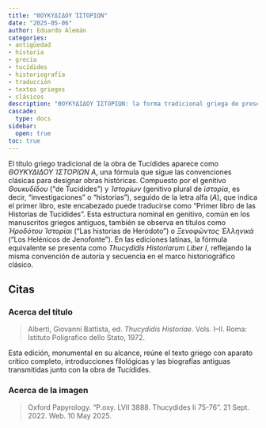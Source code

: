 ```yaml
---
title: "ΘΟΥΚΥΔΙΔΟΥ ἹΣΤΟΡΙΩΝ"
date: "2025-05-06"
author: Eduardo Alemán
categories:
- antigüedad
- historia
- grecia
- tucídides
- historiografía
- traducción
- textos griegos
- clásicos
description: "ΘΟΥΚΥΔΙΔΟΥ ἹΣΤΟΡΙΩΝ: la forma tradicional griega de presentar la obra de Tucídides."
cascade:
  type: docs
sidebar:
  open: true
toc: true
---
```


<!-- ![Papiro Oxirrinco 3888](/img/papiro3888.webp "Fragmento del Libro II de Tucídides, siglo II d.C.  El P. Oxy. LVII 3888 es un fragmento de papiro del siglo II d.C. que conserva parte del Libro II (capítulos 75–76) de la Historia de la Guerra del Peloponeso de Tucídides. Descubierto en Egipto y actualmente conservado en la Sackler Library de Oxford, ofrece un testimonio textual temprano.") -->

El título griego tradicional de la obra de Tucídides aparece como *ΘΟΥΚΥΔΙΔΟΥ ἹΣΤΟΡΙΩΝ Α*, una fórmula que sigue las convenciones clásicas para designar obras históricas. Compuesto por el genitivo *Θουκυδίδου* (“de Tucídides”) y *Ἱστορίων* (genitivo plural de *ἱστορία*, es decir, “investigaciones” o “historias”), seguido de la letra alfa (*Α*), que indica el primer libro, este encabezado puede traducirse como “Primer libro de las Historias de Tucídides”. Esta estructura nominal en genitivo, común en los manuscritos griegos antiguos, también se observa en títulos como *Ἡροδότου Ἱστορίαι* (“Las historias de Heródoto”) o *Ξενοφῶντος Ἑλληνικά* (“Los Helénicos de Jenofonte”). En las ediciones latinas, la fórmula equivalente se presenta como *Thucydidis Historiarum Liber I*, reflejando la misma convención de autoría y secuencia en el marco historiográfico clásico.

## Citas 

### Acerca del título

> Alberti, Giovanni Battista, ed. *Thucydidis Historiae*. Vols. I–II. Roma: Istituto Poligrafico dello Stato, 1972.

Esta edición, monumental en su alcance, reúne el texto griego con aparato crítico completo, introducciones filológicas y las biografías antiguas transmitidas junto con la obra de Tucídides.

### Acerca de la imagen

> Oxford Papyrology. “P.oxy. LVII 3888. Thucydides Ii 75-76”. 21 Sept. 2022. Web. 10 May 2025.
